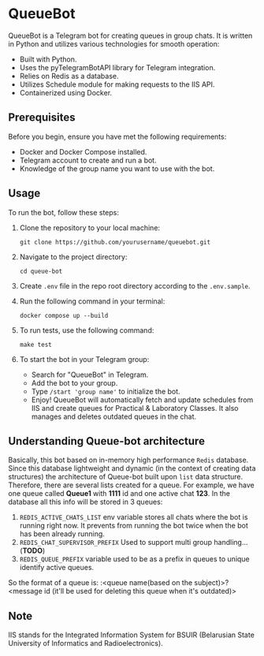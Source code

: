 # QueueBot

QueueBot is a Telegram bot for creating queues in group chats. It is written in Python and utilizes various technologies for smooth operation:

- Built with Python.
- Uses the pyTelegramBotAPI library for Telegram integration.
- Relies on Redis as a database.
- Utilizes Schedule module for making requests to the IIS API.
- Containerized using Docker.

## Prerequisites

Before you begin, ensure you have met the following requirements:

- Docker and Docker Compose installed.
- Telegram account to create and run a bot.
- Knowledge of the group name you want to use with the bot.

## Usage

To run the bot, follow these steps:

1. Clone the repository to your local machine:

   ```shell
   git clone https://github.com/yourusername/queuebot.git
   ```

2. Navigate to the project directory:
   ```shell
   cd queue-bot
   ```

3. Create `.env` file in the repo root directory according to the `.env.sample`.

4. Run the following command in your terminal:

    ```shell
    docker compose up --build
    ```
5. To run tests, use the following command:

    ```shell
    make test
    ```

6. To start the bot in your Telegram group:

   - Search for "QueueBot" in Telegram.
   - Add the bot to your group.
   - Type `/start 'group name'` to initialize the bot.
   - Enjoy! QueueBot will automatically fetch and update schedules from IIS and create queues for Practical & Laboratory Classes. It also manages and deletes outdated queues in the chat.

## Understanding Queue-bot architecture

Basically, this bot based on in-memory high performance `Redis` database. Since this database lightweight and dynamic
(in the context of creating data structures) the architecture of Queue-bot built upon `list` data structure.
Therefore, there are several lists created for a queue. For example, we have one queue called **Queue1** with **1111** id and one active chat **123**.
In the database all this info will be stored in 3 queues:

1. `REDIS_ACTIVE_CHATS_LIST` env variable stores all chats where the bot is running right now. It prevents from running the bot twice when the bot has been already running.
2. `REDIS_CHAT_SUPERVISOR_PREFIX` Used to support multi group handling...(**TODO**)
3. `REDIS_QUEUE_PREFIX` variable used to be as a prefix in queues to unique identify active queues.

So the format of a queue is: <queue prefix>:<queue name(based on the subject)>?<message id (it'll be used for deleting this queue when it's outdated)>


## Note

IIS stands for the Integrated Information System for BSUIR (Belarusian State University of Informatics and Radioelectronics).
